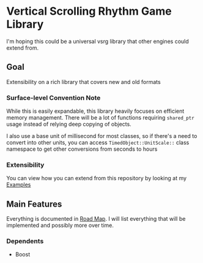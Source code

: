# Vertical Scrolling Rhythm Game Library
I'm hoping this could be a universal vsrg library that other engines could extend from.

## Goal
Extensibility on a rich library that covers new and old formats

### Surface-level Convention Note
While this is easily expandable, this library heavily focuses on efficient memory management. There will be a lot of functions requiring `shared_ptr` usage instead of relying deep copying of objects.

I also use a base unit of millisecond for most classes, so if there's a need to convert into other units, you can access `TimedObject::UnitScale::` class namespace to get other conversions from seconds to hours

### Extensibility
You can view how you can extend from this repository by looking at my [Examples](examples.md)

## Main Features
Everything is documented in [Road Map](roadmap.md). I will list everything that will be implemented and possibly more over time.

### Dependents
- Boost

